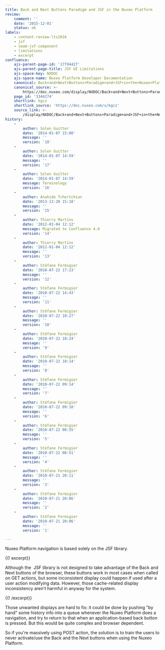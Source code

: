 ```yaml
---
title: Back and Next Buttons Paradigm and JSF in the Nuxeo Platform
review:
    comment: ''
    date: '2015-12-01'
    status: ok
labels:
    - content-review-lts2016
    - jsf
    - seam-jsf-component
    - limitations
    - excerpt
confluence:
    ajs-parent-page-id: '17794427'
    ajs-parent-page-title: JSF UI Limitations
    ajs-space-key: NXDOC
    ajs-space-name: Nuxeo Platform Developer Documentation
    canonical: Back+and+Next+Buttons+Paradigm+and+JSF+in+the+Nuxeo+Platform
    canonical_source: >-
        https://doc.nuxeo.com/display/NXDOC/Back+and+Next+Buttons+Paradigm+and+JSF+in+the+Nuxeo+Platform
    page_id: '3344274'
    shortlink: kgcz
    shortlink_source: 'https://doc.nuxeo.com/x/kgcz'
    source_link: >-
        /display/NXDOC/Back+and+Next+Buttons+Paradigm+and+JSF+in+the+Nuxeo+Platform
history:
    - 
        author: Solen Guitter
        date: '2014-01-07 15:00'
        message: ''
        version: '18'
    - 
        author: Solen Guitter
        date: '2014-01-07 14:59'
        message: ''
        version: '17'
    - 
        author: Solen Guitter
        date: '2014-01-07 14:59'
        message: Terminology
        version: '16'
    - 
        author: Anahide Tchertchian
        date: '2013-12-20 15:18'
        message: ''
        version: '15'
    - 
        author: Thierry Martins
        date: '2012-01-04 12:12'
        message: Migrated to Confluence 4.0
        version: '14'
    - 
        author: Thierry Martins
        date: '2012-01-04 12:12'
        message: ''
        version: '13'
    - 
        author: Stéfane Fermigier
        date: '2010-07-22 17:23'
        message: ''
        version: '12'
    - 
        author: Stéfane Fermigier
        date: '2010-07-22 14:43'
        message: ''
        version: '11'
    - 
        author: Stéfane Fermigier
        date: '2010-07-22 10:27'
        message: ''
        version: '10'
    - 
        author: Stéfane Fermigier
        date: '2010-07-22 10:24'
        message: ''
        version: '9'
    - 
        author: Stéfane Fermigier
        date: '2010-07-22 10:14'
        message: ''
        version: '8'
    - 
        author: Stéfane Fermigier
        date: '2010-07-22 09:14'
        message: ''
        version: '7'
    - 
        author: Stéfane Fermigier
        date: '2010-07-22 09:10'
        message: ''
        version: '6'
    - 
        author: Stéfane Fermigier
        date: '2010-07-22 08:55'
        message: ''
        version: '5'
    - 
        author: Stéfane Fermigier
        date: '2010-07-22 08:51'
        message: ''
        version: '4'
    - 
        author: Stéfane Fermigier
        date: '2010-07-21 20:11'
        message: ''
        version: '3'
    - 
        author: Stéfane Fermigier
        date: '2010-07-21 20:06'
        message: ''
        version: '2'
    - 
        author: Stéfane Fermigier
        date: '2010-07-21 20:06'
        message: ''
        version: '1'

---
```

Nuxeo Platform navigation is based solely on the JSF library.

{{! excerpt}}

Although the&nbsp; JSF library is not designed to take advantage of the Back and Next buttons of the browser, these buttons work in most cases when called on GET actions, but some inconsistent display could happen if used after a user action modifying data. However, those cache-related display inconsistency aren't harmful in anyway for the system.

{{! /excerpt}}

Those unwanted displays are hard to fix: it could be done by pushing "by hand" some history info into a queue whenever the Nuxeo Platform does a navigation, and try to return to that when an application-based back button is pressed. But this would be quite complex and browser dependent.

So if you're massively using POST action, the solution is to train the users to never activate/use the Back and the Next buttons when using the Nuxeo Platform.